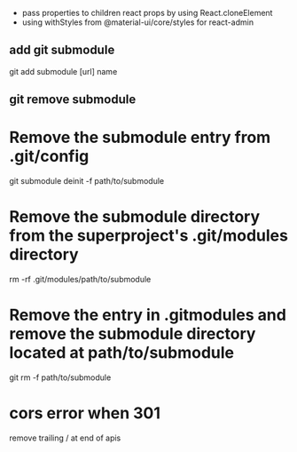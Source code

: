 
 - pass properties to children react props by using React.cloneElement
 - using withStyles from @material-ui/core/styles for react-admin


## add git submodule
git add submodule [url] name

## git remove submodule
# Remove the submodule entry from .git/config
git submodule deinit -f path/to/submodule

# Remove the submodule directory from the superproject's .git/modules directory
rm -rf .git/modules/path/to/submodule

# Remove the entry in .gitmodules and remove the submodule directory located at path/to/submodule
git rm -f path/to/submodule

# cors error when 301
remove trailing / at end of apis
